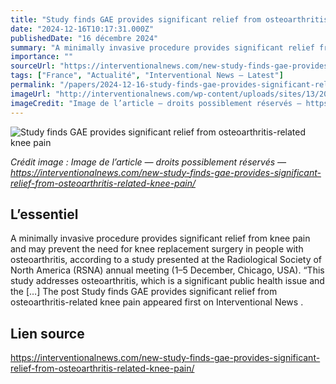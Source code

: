 ```yaml
---
title: "Study finds GAE provides significant relief from osteoarthritis-related knee pain"
date: "2024-12-16T10:17:31.000Z"
publishedDate: "16 décembre 2024"
summary: "A minimally invasive procedure provides significant relief from knee pain and may prevent the need for knee replacement surgery in people with osteoarthritis, according to a study presented at the Radiological Society of North America (RSNA) annual meeting (1–5 December, Chicago, USA). “This study addresses osteoarthritis, which is a significant public health issue and the [&#8230;] The post Study finds GAE provides significant relief from osteoarthritis-related knee pain appeared first on Interventional News ."
importance: ""
sourceUrl: "https://interventionalnews.com/new-study-finds-gae-provides-significant-relief-from-osteoarthritis-related-knee-pain/"
tags: ["France", "Actualité", "Interventional News — Latest"]
permalink: "/papers/2024-12-16-study-finds-gae-provides-significant-relief-from-osteoarthritis-related-knee-pain"
imageUrl: "http://interventionalnews.com/wp-content/uploads/sites/13/2023/03/knee-featured.jpg"
imageCredit: "Image de l’article — droits possiblement réservés — https://interventionalnews.com/new-study-finds-gae-provides-significant-relief-from-osteoarthritis-related-knee-pain/"
---
```


![Study finds GAE provides significant relief from osteoarthritis-related knee pain](http://interventionalnews.com/wp-content/uploads/sites/13/2023/03/knee-featured.jpg)

*Crédit image : Image de l’article — droits possiblement réservés — https://interventionalnews.com/new-study-finds-gae-provides-significant-relief-from-osteoarthritis-related-knee-pain/*

## L’essentiel

A minimally invasive procedure provides significant relief from knee pain and may prevent the need for knee replacement surgery in people with osteoarthritis, according to a study presented at the Radiological Society of North America (RSNA) annual meeting (1–5 December, Chicago, USA). “This study addresses osteoarthritis, which is a significant public health issue and the [&#8230;] The post Study finds GAE provides significant relief from osteoarthritis-related knee pain appeared first on Interventional News .

## Lien source

https://interventionalnews.com/new-study-finds-gae-provides-significant-relief-from-osteoarthritis-related-knee-pain/
